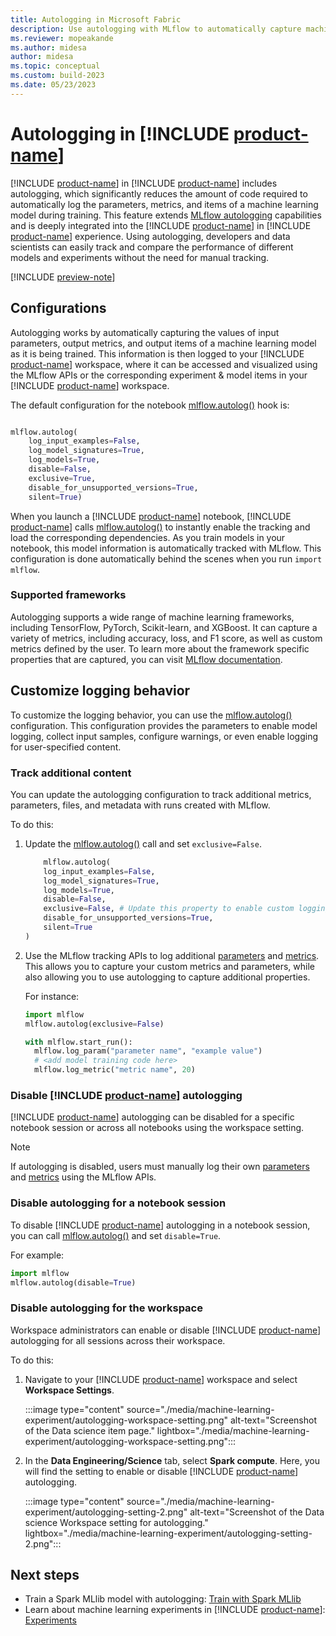 ```yaml
---
title: Autologging in Microsoft Fabric
description: Use autologging with MLflow to automatically capture machine learning metrics and parameters 
ms.reviewer: mopeakande
ms.author: midesa
author: midesa 
ms.topic: conceptual
ms.custom: build-2023
ms.date: 05/23/2023
---
```


# Autologging in [!INCLUDE [product-name](../includes/product-name.md)]

[!INCLUDE [product-name](../data-science/includes/fabric-ds-name.md)] in [!INCLUDE [product-name](../includes/product-name.md)] includes autologging, which significantly reduces the amount of code required to automatically log the parameters, metrics, and items of a machine learning model during training. This feature extends [MLflow autologging](https://mlflow.org/docs/latest/tracking.html#automatic-logging) capabilities and is deeply integrated into the [!INCLUDE [product-name](../data-science/includes/fabric-ds-name.md)] in [!INCLUDE [product-name](../includes/product-name.md)] experience. Using autologging, developers and data scientists can easily track and compare the performance of different models and experiments without the need for manual tracking.

[!INCLUDE [preview-note](../includes/preview-note.md)]

## Configurations

Autologging works by automatically capturing the values of input parameters, output metrics, and output items of a machine learning model as it is being trained. This information is then logged to your [!INCLUDE [product-name](../includes/product-name.md)] workspace, where it can be accessed and visualized using the MLflow APIs or the corresponding experiment & model items in your [!INCLUDE [product-name](../includes/product-name.md)] workspace.

The default configuration for the notebook [mlflow.autolog()](https://mlflow.org/docs/latest/python_api/mlflow.html#mlflow.autolog) hook is:

```python

mlflow.autolog(
    log_input_examples=False,
    log_model_signatures=True,
    log_models=True,
    disable=False,
    exclusive=True,
    disable_for_unsupported_versions=True,
    silent=True)

```

When you launch a [!INCLUDE [product-name](../data-science/includes/fabric-ds-name.md)] notebook, [!INCLUDE [product-name](../includes/product-name.md)] calls [mlflow.autolog()](https://mlflow.org/docs/latest/python_api/mlflow.html#mlflow.autolog) to instantly enable the tracking and load the corresponding dependencies. As you train models in your notebook, this model information is automatically tracked with MLflow. This configuration is done automatically behind the scenes when you run ```import mlflow```.

### Supported frameworks

Autologging supports a wide range of machine learning frameworks, including TensorFlow, PyTorch, Scikit-learn, and XGBoost. It can capture a variety of metrics, including accuracy, loss, and F1 score, as well as custom metrics defined by the user. To learn more about the framework specific properties that are captured, you can visit [MLflow documentation](https://mlflow.org/docs/latest/tracking.html#automatic-logging).

## Customize logging behavior

To customize the logging behavior, you can use the [mlflow.autolog()](https://mlflow.org/docs/latest/python_api/mlflow.html#mlflow.autolog) configuration. This configuration provides the parameters to enable model logging, collect input samples, configure warnings, or even enable logging for user-specified content.

### Track additional content

You can update the autologging configuration to track additional metrics, parameters, files, and metadata with runs created with MLflow. 

To do this:

1. Update the [mlflow.autolog()](https://mlflow.org/docs/latest/python_api/mlflow.html#mlflow.autolog) call and set ```exclusive=False```.

    ```python
        mlflow.autolog(
        log_input_examples=False,
        log_model_signatures=True,
        log_models=True,
        disable=False,
        exclusive=False, # Update this property to enable custom logging
        disable_for_unsupported_versions=True,
        silent=True
    )
    ```

2. Use the MLflow tracking APIs to log additional [parameters](https://mlflow.org/docs/latest/python_api/mlflow.html#mlflow.log_param) and [metrics](https://mlflow.org/docs/latest/python_api/mlflow.html#mlflow.log_metric). This allows you to capture your custom metrics and parameters, while also allowing you to use autologging to capture additional properties.

    For instance:
    ```python
    import mlflow
    mlflow.autolog(exclusive=False)

    with mlflow.start_run():
      mlflow.log_param("parameter name", "example value")
      # <add model training code here>
      mlflow.log_metric("metric name", 20)
    ```

### Disable [!INCLUDE [product-name](../includes/product-name.md)] autologging

[!INCLUDE [product-name](../includes/product-name.md)] autologging can be disabled for a specific notebook session or across all notebooks using the workspace setting.

>[!NOTE]
> If autologging is disabled, users must manually log their own [parameters](https://mlflow.org/docs/latest/python_api/mlflow.html#mlflow.log_param) and [metrics](https://mlflow.org/docs/latest/python_api/mlflow.html#mlflow.log_metric) using the MLflow APIs.

### Disable autologging for a notebook session

To disable [!INCLUDE [product-name](../includes/product-name.md)] autologging in a notebook session, you can call [mlflow.autolog()](https://mlflow.org/docs/latest/python_api/mlflow.html#mlflow.autolog) and set ```disable=True```.

For example:

```python
import mlflow
mlflow.autolog(disable=True)
```

### Disable autologging for the workspace

Workspace administrators can enable or disable [!INCLUDE [product-name](../includes/product-name.md)] autologging for all sessions across their workspace.

To do this:

1. Navigate to your [!INCLUDE [product-name](../data-science/includes/fabric-ds-name.md)] workspace and select **Workspace Settings**.

   :::image type="content" source="./media/machine-learning-experiment/autologging-workspace-setting.png" alt-text="Screenshot of the Data science item page." lightbox="./media/machine-learning-experiment/autologging-workspace-setting.png":::

2. In the **Data Engineering/Science** tab, select **Spark compute**. Here, you will find the setting to enable or disable [!INCLUDE [product-name](../data-science/includes/fabric-ds-name.md)] autologging.

   :::image type="content" source="./media/machine-learning-experiment/autologging-setting-2.png" alt-text="Screenshot of the Data science Workspace setting for autologging." lightbox="./media/machine-learning-experiment/autologging-setting-2.png":::

## Next steps

- Train a Spark MLlib model with autologging: [Train with Spark MLlib](fabric-sparkml-tutorial.md)
- Learn about machine learning experiments in [!INCLUDE [product-name](../includes/product-name.md)]: [Experiments](./machine-learning-experiment.md)
